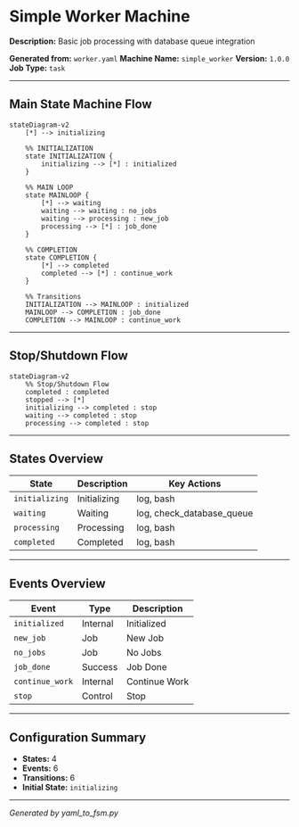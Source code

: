 # Simple Worker Machine

**Description:** Basic job processing with database queue integration

**Generated from:** `worker.yaml`
**Machine Name:** `simple_worker`
**Version:** `1.0.0`
**Job Type:** `task`

---

## Main State Machine Flow

```mermaid
stateDiagram-v2
    [*] --> initializing

    %% INITIALIZATION
    state INITIALIZATION {
        initializing --> [*] : initialized
    }

    %% MAIN LOOP
    state MAINLOOP {
        [*] --> waiting
        waiting --> waiting : no_jobs
        waiting --> processing : new_job
        processing --> [*] : job_done
    }

    %% COMPLETION
    state COMPLETION {
        [*] --> completed
        completed --> [*] : continue_work
    }

    %% Transitions
    INITIALIZATION --> MAINLOOP : initialized
    MAINLOOP --> COMPLETION : job_done
    COMPLETION --> MAINLOOP : continue_work

```

---

## Stop/Shutdown Flow

```mermaid
stateDiagram-v2
    %% Stop/Shutdown Flow
    completed : completed
    stopped --> [*]
    initializing --> completed : stop
    waiting --> completed : stop
    processing --> completed : stop
```

---

## States Overview

| State | Description | Key Actions |
|-------|-------------|-------------|
| `initializing` | Initializing | log, bash |
| `waiting` | Waiting | log, check_database_queue |
| `processing` | Processing | log, bash |
| `completed` | Completed | log, bash |

---

## Events Overview

| Event | Type | Description |
|-------|------|-------------|
| `initialized` | Internal | Initialized |
| `new_job` | Job | New Job |
| `no_jobs` | Job | No Jobs |
| `job_done` | Success | Job Done |
| `continue_work` | Internal | Continue Work |
| `stop` | Control | Stop |

---

## Configuration Summary

- **States:** 4
- **Events:** 6
- **Transitions:** 6
- **Initial State:** `initializing`

---

*Generated by yaml_to_fsm.py*